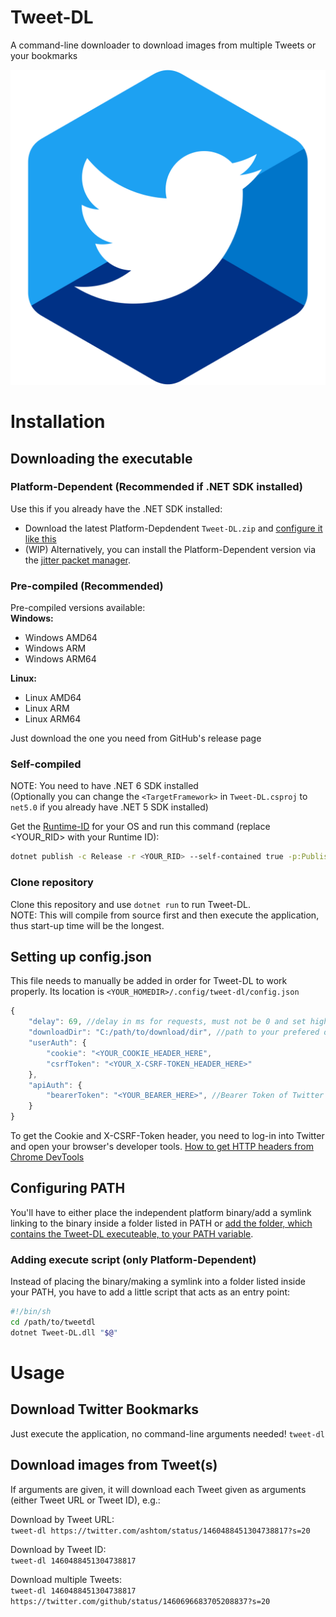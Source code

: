 # Tweet-DL
A command-line downloader to download images from multiple Tweets or your bookmarks

![](/.github/TweetDL.png)

# Installation
## Downloading the executable
### Platform-Dependent (Recommended if .NET SDK installed)
Use this if you already have the .NET SDK installed:
* Download the latest Platform-Depdendent `Tweet-DL.zip` and [configure it like this](#adding-execute-script-only-platform-dependent)
* (WIP) Alternatively, you can install the Platform-Dependent version via the [jitter packet manager](https://github.com/Stridsvagn69420/jitter).

### Pre-compiled (Recommended)
Pre-compiled versions available:  
__Windows:__
* Windows AMD64
* Windows ARM
* Windows ARM64

__Linux:__
* Linux AMD64
* Linux ARM
* Linux ARM64

Just download the one you need from GitHub's release page

### Self-compiled
NOTE: You need to have .NET 6 SDK installed  
(Optionally you can change the `<TargetFramework>` in `Tweet-DL.csproj` to `net5.0` if you already have .NET 5 SDK installed)

Get the [Runtime-ID](https://docs.microsoft.com/en-us/dotnet/core/rid-catalog) for your OS and run this command (replace <YOUR_RID> with your Runtime ID):
```sh
dotnet publish -c Release -r <YOUR_RID> --self-contained true -p:PublishSingleFile=true -p:IncludeAllContentForSelfExtract=true -p:PublishTrimmed=True -p:TrimMode=CopyUsed
```

### Clone repository
Clone this repository and use `dotnet run` to run Tweet-DL.  
NOTE: This will compile from source first and then execute the application, thus start-up time will be the longest.

## Setting up config.json
This file needs to manually be added in order for Tweet-DL to work properly. Its location is `<YOUR_HOMEDIR>/.config/tweet-dl/config.json`
```js
{
	"delay": 69, //delay in ms for requests, must not be 0 and set higher if download fails
	"downloadDir": "C:/path/to/download/dir", //path to your prefered download folder
	"userAuth": {
		"cookie": "<YOUR_COOKIE_HEADER_HERE",
		"csrfToken": "<YOUR_X-CSRF-TOKEN_HEADER_HERE>"
	},
	"apiAuth": {
		"bearerToken": "<YOUR_BEARER_HERE>", //Bearer Token of Twitter API Application
	}
}
```
To get the Cookie and X-CSRF-Token header, you need to log-in into Twitter and open your browser's developer tools.
[How to get HTTP headers from Chrome DevTools](https://stackoverflow.com/questions/4423061/how-can-i-view-http-headers-in-google-chrome)

## Configuring PATH
You'll have to either place the independent platform binary/add a symlink linking to the binary inside a folder listed in PATH or [add the folder, which contains the Tweet-DL executeable, to your PATH variable](https://gist.github.com/nex3/c395b2f8fd4b02068be37c961301caa7).

### Adding execute script (only Platform-Dependent)
Instead of placing the binary/making a symlink into a folder listed inside your PATH, you have to add a little script that acts as an entry point:
```sh
#!/bin/sh
cd /path/to/tweetdl
dotnet Tweet-DL.dll "$@"
```

# Usage
## Download Twitter Bookmarks
Just execute the application, no command-line arguments needed!
`tweet-dl`

## Download images from Tweet(s)
If arguments are given, it will download each Tweet given as arguments (either Tweet URL or Tweet ID), e.g.:

Download by Tweet URL:  
`tweet-dl https://twitter.com/ashtom/status/1460488451304738817?s=20`

Download by Tweet ID:  
`tweet-dl 1460488451304738817`

Download multiple Tweets:  
`tweet-dl 1460488451304738817 https://twitter.com/github/status/1460696683705208837?s=20`

